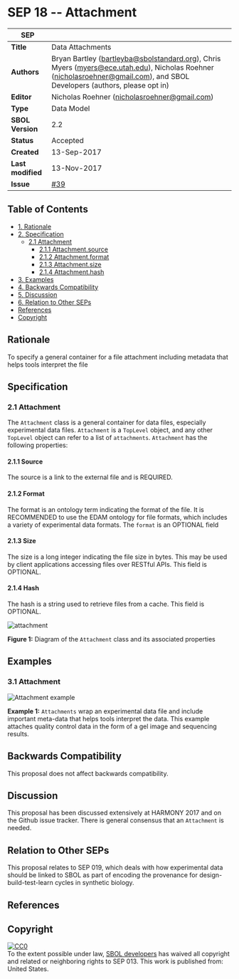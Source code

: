 SEP 18 -- Attachment
===================================

SEP                     | <leave empty>
----------------------|--------------
**Title**             | Data Attachments
**Authors**           | Bryan Bartley (bartleyba@sbolstandard.org), Chris Myers (myers@ece.utah.edu), Nicholas Roehner (nicholasroehner@gmail.com), and SBOL Developers (authors, please opt in)
**Editor**            | Nicholas Roehner (nicholasroehner@gmail.com)
**Type**              | Data Model
**SBOL Version**      | 2.2
**Status**            | Accepted
**Created**           | 13-Sep-2017
**Last modified**     | 13-Nov-2017
**Issue**          | [#39](https://github.com/SynBioDex/SEPs/issues/39)

Table of Contents  
---------------------

* [1. Rationale](#rationale)
* [2. Specification](#specification)
	* [2.1 Attachment](#attach)
    	* [2.1.1 Attachment.source](#source)
    	* [2.1.2 Attachment.format](#format)
    	* [2.1.3 Attachment.size](#size)
    	* [2.1.4 Attachment.hash](#hash)
* [3. Examples](#example)
* [4. Backwards Compatibility](#compatibility)
* [5. Discussion](#discussion)
* [6. Relation to Other SEPs](#relation)
* [References](#references)
* [Copyright](#copyright)

Rationale <a name="rationale"></a>
----------
To specify a general container for a file attachment including metadata that helps tools interpret the file

Specification <a name="specification"></a>
-------------

### 2.1 Attachment <a name="attach"></a>

The `Attachment` class is a general container for data files, especially experimental data files. `Attachment` is a `TopLevel` object, and any other `TopLevel` object can refer to a list of `attachments`. `Attachment` has the following properties:

#### 2.1.1  Source <a name="source"></a>

The source is a link to the external file and is REQUIRED.

#### 2.1.2 Format <a name="format"></a>

The format is an ontology term indicating the format of the file. It is RECOMMENDED to use the EDAM ontology for file formats, which includes a variety of experimental data formats. The `format` is an OPTIONAL field

#### 2.1.3 Size <a name="size"></a>

The size is a long integer indicating the file size in bytes. This may be used by client applications accessing files over RESTful APIs. This field is OPTIONAL.

#### 2.1.4 Hash <a name="hash"></a>

The hash is a string used to retrieve files from a cache. This field is OPTIONAL.

![attachment](images/sep_018_attachment.png "attachment")

**Figure 1:** Diagram of the `Attachment` class and its associated properties

Examples <a name="examples"></a>
-------

### 3.1 Attachment <a name="example5"></a>

![Attachment example](images/sep_018_attachment_example.png "Attachment example")

**Example 1:** `Attachments` wrap an experimental data file and include important meta-data that helps tools interpret the data. This example attaches quality control data in the form of a gel image and sequencing results.

Backwards Compatibility <a name="compatability"></a>
-----------------------
This proposal does not affect backwards compatibility.

Discussion <a name="discussion"></a>
----------
This proposal has been discussed extensively at HARMONY 2017 and on the Github issue tracker. There is general consensus that an `Attachment` is needed.  

<!--- Some have proposed that any `TopLevel` object should be able to link an `Attachment`, but a concern raised with this approach is that it becomes difficult for developers to interpret when and where the `Attachment` should be added. Therefore this proposal specifies that only `Collections` may link to `Attachments`.  However, at a later date, there may be justifiable reasons to allow other core SBOL classes to link `Attachments`. --->

Relation to Other SEPs <a name="relation"></a>
----------------------
This proposal relates to SEP 019, which deals with how experimental data should be linked to SBOL as part of encoding the provenance for design-build-test-learn cycles in synthetic biology.

References <a name="references"></a>
----------

Copyright <a name="copyright"></a>
---------

<p xmlns:dct="http://purl.org/dc/terms/" xmlns:vcard="http://www.w3.org/2001/vcard-rdf/3.0#">
  <a rel="license"
     href="http://creativecommons.org/publicdomain/zero/1.0/">
    <img src="http://i.creativecommons.org/p/zero/1.0/88x31.png" style="border-style: none;" alt="CC0" />
  </a>
  <br />
  To the extent possible under law,
  <a rel="dct:publisher"
     href="sbolstandard.org">
    <span property="dct:title">SBOL developers</span></a>
  has waived all copyright and related or neighboring rights to
  <span property="dct:title">SEP 013</span>.
This work is published from:
<span property="vcard:Country" datatype="dct:ISO3166"
      content="US" about="sbolstandard.org">
  United States</span>.
</p>
